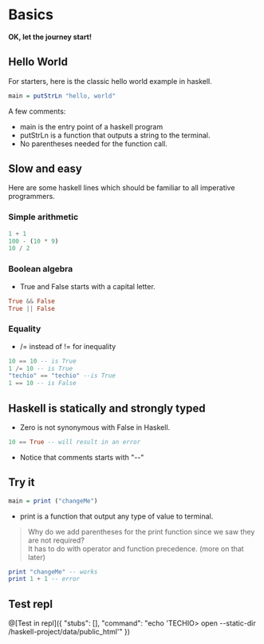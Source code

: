 # Basics

<b>OK, let the journey start!</b><br/>

## Hello World
For starters, here is the classic hello world example in haskell.

```haskell runnable
main = putStrLn "hello, world"
```
A few comments:
* main is the entry point of a haskell program
* putStrLn is a function that outputs a string to the terminal.
* No parentheses needed for the function call.

## Slow and easy
Here are some haskell lines which should be familiar to all imperative programmers.

### Simple arithmetic

```haskell
1 + 1
100 - (10 * 9)
10 / 2
```

### Boolean algebra

* True and False starts with a capital letter.
```haskell
True && False
True || False
```

### Equality
* /= instead of != for inequality
```haskell
10 == 10 -- is True
1 /= 10 -- is True
"techio" == "techio" --is True
1 == 10 -- is False
```

## Haskell is statically and strongly typed
* Zero is not synonymous with False in Haskell.

```haskell
10 == True -- will result in an error
```

* Notice that comments starts with "--"

## Try it
```haskell runnable
main = print ("changeMe")
```
* print is a function that output any type of value to terminal.

> Why do we add parentheses for the print function since we saw they are not required?<br/>
It has to do with operator and function precedence. (more on that later)<br/>

```haskell
print "changeMe" -- works
print 1 + 1 -- error
```

## Test repl

@[Test in repl]({ "stubs": [], "command": "echo 'TECHIO> open --static-dir /haskell-project/data/public_html'" })